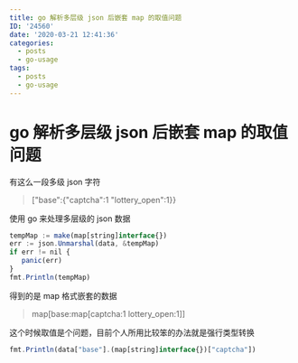 ```yaml
---
title: go 解析多层级 json 后嵌套 map 的取值问题
ID: '24560'
date: '2020-03-21 12:41:36'
categories:
  - posts
  - go-usage
tags:
  - posts
  - go-usage
---
```


# go 解析多层级 json 后嵌套 map 的取值问题

有这么一段多级 json 字符

> \["base":{"captcha":1 "lottery\_open":1}}

使用 go 来处理多层级的 json 数据

``` js 
tempMap := make(map[string]interface{})
err := json.Unmarshal(data, &tempMap)
if err != nil {
   panic(err)
}
fmt.Println(tempMap)
```

得到的是 map 格式嵌套的数据

> map\[base:map\[captcha:1 lottery\_open:1\]\]

这个时候取值是个问题，目前个人所用比较笨的办法就是强行类型转换

``` js 
fmt.Println(data["base"].(map[string]interface{})["captcha"])
```
 
